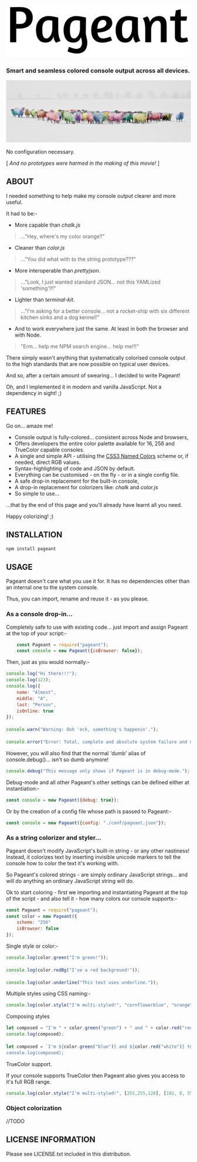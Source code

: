 ![PAGEANT](/docs/img/pageant_logo.png)

### Smart and seamless colored console output across all devices.

![Smart sheep?](/docs/img/sheep_1024.png)

No configuration necessary.

[ *And no prototypes were harmed in the making of this movie!* ]

## ABOUT

I needed something to help make my console output clearer and more useful.

It had to be:-

* More capable than *chalk.js*
> ..."Hey, where's my color orange?"
* Cleaner than *color.js*
> ..."You did what with to the string prototype???"
* More interoperable than *prettyjson*.
> ..."Look, I just wanted standard JSON... not this YAMLized 'something'!!!"
* Lighter than *terminal-kit*.
> ..."I'm asking for a better console... not a rocket-ship with six different kitchen sinks and a dog kennel!"
* And to work everywhere just the same.  At least in both the browser and with Node.
> "Erm... help me NPM search engine... help me!!!"

There simply wasn't anything that systematically colorised console output to the high standards that are now possible on typical user devices.

And so, after a certain amount of swearing... I decided to write Pageant!  

Oh, and I implemented it in modern and vanilla JavaScript.  Not a dependency in sight! ;)
  

## FEATURES

Go on... amaze me!

* Console output is fully-colored... consistent across Node and browsers,
* Offers developers the entire color palette available for 16, 256 and TrueColor capable consoles.
* A single and simple API - utilising the [CSS3 Named Colors](https://www.w3.org/TR/css-color-4/#named-colors) scheme or, if needed, direct RGB values. 
* Syntax-highlighting of code and JSON by default.
* Everything can be customised - on the fly - or in a single config file.
* A safe drop-in replacement for the built-in console,
* A drop-in replacement for colorizers like: *chalk* and *color.js* 
* So simple to use... 

...that by the end of this page and you'll already have learnt all you need.

Happy colorizing! ;)


## INSTALLATION

    npm install pageant

## USAGE

Pageant doesn't care what you use it for.  It has no dependencies other than an internal one to the system console.

Thus, you can import, rename and reuse it - as you please.

### As a console drop-in...

Completely safe to use with existing code... just import and assign Pageant at the top of your script:-
                        
```javascript
    const Pageant = require("pageant");
    const console = new Pageant({isBrowser: false});
```
Then, just as you would normally:-

```javascript
console.log("Hi there!!!");
console.log(123);
console.log({
    name: "Almost",
    middle: "A",
    last: "Person",
    isOnline: true
});

console.warn("Warning: Ooh 'eck, something's happenin'.");

console.error("Error: Total, complete and absolute system failure and melt-down! Exit is advised.");
```    

However, you will also find that the normal 'dumb' alias of console.debug()... isn't so dumb anymore!

```javascript
console.debug("This message only shows if Pageant is in debug-mode.");
```

Debug-mode and all other Pageant's other settings can be defined either at instantiation:-

```javascript
const console = new Pageant({debug: true});
```    

Or by the creation of a config file whose path is passed to Pageant:-

```javascript
const console = new Pageant({config: "./conf/pageant.json"});
```    

### As a string colorizer and styler...

Pageant doesn't modify JavaScript's built-in string - or any other nastiness!  Instead, it colorizes text by inserting invisible unicode markers to tell the console how to color the text it's working with.

So Pageant's colored strings - are simply ordinary JavaScript strings... and will do anything an ordinary JavaScript string will do.

Ok to start coloring - first we importing and instantiating Pageant at the top of the script - and also tell it - how many colors our console supports:-

```javascript
const Pageant = require("pageant");
const color = new Pageant({
    scheme: "256"
    isBrowser: false
});
```                        

Single style or color:-

```javascript
console.log(color.green("I'm green!"));

console.log(color.redBg("I've a red background!"));

console.log(color.underline("This text uses underline."));
```

Multiple styles using CSS naming:-

```javascript
console.log(color.style("I'm multi-styled!", "cornflowerblue", "orange", "italic"));
```
Composing styles

```javascript
let composed = "I'm " + color.green("green") + " and " + color.red("red") + " together.";
console.log(composed);

let composed = `I'm ${color.green("blue")} and ${color.red("white")} together.";
console.log(composed);
```

TrueColor support.
    
If your console supports TrueColor then Pageant also gives you access to it's full RGB range.

```javascript
console.log(color.style("I'm multi-styled!", [255,255,128], [192, 0, 55], "italic"));
```

    
### Object colorization

//TODO

## LICENSE INFORMATION
 
 Please see LICENSE.txt included in this distribution.
 
